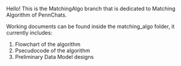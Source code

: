 Hello! This is the MatchingAlgo branch that is dedicated to Matching Algorithm of PennChats.

Working documents can be found inside the matching_algo folder, it currently includes:
1. Flowchart of the algorithm
2. Psecudocode of the algorithm
3. Preliminary Data Model designs
